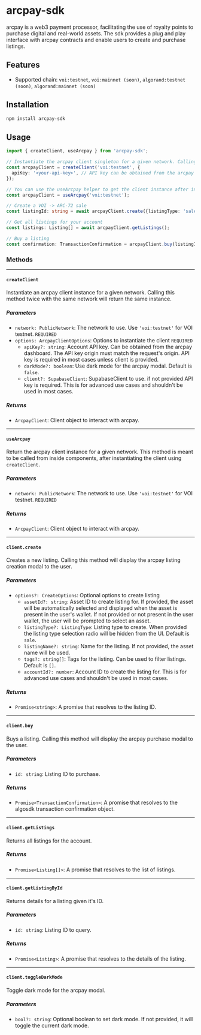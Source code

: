 # arcpay-sdk

arcpay is a web3 payment processor, facilitating the use of royalty points to purchase digital and real-world assets.
The sdk provides a plug and play interface with arcpay contracts and enable users to create and purchase listings.

## Features
- Supported chain: `voi:testnet`, `voi:mainnet (soon)`, `algorand:testnet (soon)`, `algorand:mainnet (soon)`

## Installation

```sh
npm install arcpay-sdk
```

## Usage
```typescript
import { createClient, useArcpay } from 'arcpay-sdk';

// Instantiate the arcpay client singleton for a given network. Calling this method twice with the same network will return the same instance.
const arcpayClient = createClient('voi:testnet', {
  apiKey: '<your-api-key>', // API key can be obtained from the arcpay dashboard
});

// You can use the useArcpay helper to get the client instance after instantiating it.
const arcpayClient = useArcpay('voi:testnet');

// Create a VOI -> ARC-72 sale
const listingId: string = await arcpayClient.create({listingType: 'sale'});

// Get all listings for your account
const listings: Listing[] = await arcpayClient.getListings();

// Buy a listing
const confirmation: TransactionConfirmation = arcpayClient.buy(listingId);
```

### Methods

---
#### `createClient`
Instantiate an arcpay client instance for a given network. Calling this method twice with the same network will return the same instance.

##### Parameters
- `network: PublicNetwork`: The network to use. Use `'voi:testnet'` for VOI testnet. `REQUIRED`
- `options: ArcpayClientOptions`: Options to instantiate the client `REQUIRED`
  - `apiKey?: string`: Account API key. Can be obtained from the arcpay dashboard. The API key origin must match the request's origin. API key is required in most cases unless client is provided.
  - `darkMode?: boolean`: Use dark mode for the arcpay modal. Default is `false`.
  - `client?: SupabaseClient`: SupabaseClient to use. if not provided API key is required. This is for advanced use cases and shouldn't be used in most cases.

##### Returns

- `ArcpayClient`: Client object to interact with arcpay.
---
#### `useArcpay`
Return the arcpay client instance for a given network. This method is meant to be called from inside components, after instantiating the client using `createClient`.

##### Parameters
- `network: PublicNetwork`: The network to use. Use `'voi:testnet'` for VOI testnet. `REQUIRED`

##### Returns

- `ArcpayClient`: Client object to interact with arcpay.
---

#### `client.create`
Creates a new listing. Calling this method will display the arcpay listing creation modal to the user.

##### Parameters

- `options?: CreateOptions`: Optional options to create listing
    - `assetId?: string`: Asset ID to create listing for. If provided, the asset will be automatically selected and displayed when the asset is present in the user's wallet. If not provided or not present in the user wallet, the user will be prompted to select an asset.
    - `listingType?: ListingType`: Listing type to create. When provided the listing type selection radio will be hidden from the UI. Default is `sale`.
    - `listingName?: string`: Name for the listing. If not provided, the asset name will be used.
    - `tags?: string[]`: Tags for the listing. Can be used to filter listings. Default is `[]`.
    - `accountId?: number`: Account ID to create the listing for. This is for advanced use cases and shouldn't be used in most cases.

##### Returns

- `Promise<string>`: A promise that resolves to the listing ID.
---

#### `client.buy`
Buys a listing. Calling this method will display the arcpay purchase modal to the user.

##### Parameters

- `id: string`: Listing ID to purchase.

##### Returns

- `Promise<TransactionConfirmation>`: A promise that resolves to the algosdk transaction confirmation object.
---

#### `client.getListings`
Returns all listings for the account.

##### Returns

- `Promise<Listing[]>`: A promise that resolves to the list of listings.
---

#### `client.getListingById`
Returns details for a listing given it's ID.

##### Parameters

- `id: string`: Listing ID to query.

##### Returns

- `Promise<Listing>`: A promise that resolves to the details of the listing.
---

#### `client.toggleDarkMode`
Toggle dark mode for the arcpay modal.

##### Parameters

- `bool?: string`: Optional boolean to set dark mode. If not provided, it will toggle the current dark mode.



